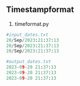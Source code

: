 ## Timestampformat


1. timeformat.py

```python
#input_dates.txt
20/Sep/2023:21:37:13
20/Sep/2023:21:37:13
20/Sep/2023:21:37:13

```
```python
#output_dates.txt
2023-09-20 21:37:13
2023-09-20 21:37:13
2023-09-20 21:37:13

```

